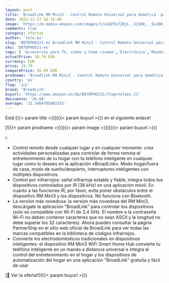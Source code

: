 ```yaml
---
layout: post
title: 'Broadlink RM Mini3 - Control Remoto Universal para domótica  por Infrarrojos  función Wi-Fi  Color Negro'
date: 2022-12-17 16:14:49
image: 'https://m.media-amazon.com/images/I/41GF9sT20jL._SL500_._SL400_.jpg'
comments: true
category: ofertas
author: 'tole.es'
slug: 'B07DPHG521-es Broadlink RM Mini3 - Control Remoto Universal para...'
sku: 'B07DPHG521-es'
tags: [ 'Accesorios para TV, vídeo y home cinema','Electrónica','Mandos a distancia','TV, vídeo y home cinema','broadlink','domótica','mini3','rm','🇪🇸', ]
actualPrice: 19.79 EUR
currency: EUR
price: 19.79
comparePrice: 26.99 EUR
prodname: 'Broadlink RM Mini3 - Control Remoto Universal para domótica  por Infrarrojos  función Wi-Fi  Color Negro'
country: 'es'
flag: '🇪🇸'
brand: 'BroadLink'
buyurl: 'https://www.amazon.es/dp/B07DPHG521/?tag=tolees-21'
descuento: '26.68'
average: '21.3464705882353'
---
```


Está [{{< param title >}}]({{< param buyurl >}}) en el siguiente enlace!

[![{{< param prodname >}}]({{< param image >}})]({{< param buyurl >}})

ℹ️:

- Control remoto desde cualquier lugar y en cualquier momento: crea actividades personalizadas para controlar de forma remota el entretenimiento de tu hogar con tu teléfono inteligente en cualquier lugar como lo desees en la aplicación «BroadLink». Modo hogar/fuera de casa, modo de sueño/despierto, interruptores inteligentes con múltiples dispositivos.
- Control por infrarrojos: señal infrarroja estable y fiable, integra todos tus dispositivos controlados por IR (38 kHz) en una aplicación móvil. En cuanto a las funciones IR, por favor, evita poner obstáculos entre el dispositivo RM Mini3 y los dispositivos. No funciona con Bluetooth.
- La versión más novedosa: la versión más novedosa del RM Mini3, descárgate la aplicación "BroadLink" para controlar tus dispositivos (solo es compatible con Wi-Fi de 2,4 GHz. El nombre o la contraseña Wi-Fi no deben contener caracteres que no sean ASCII y la longitud no debe superar los 32 caracteres). Ahora puedes consultar la página PartnerShip en el sitio web oficial de BroadLink para ver todas las marcas compatibles en la biblioteca de códigos infrarrojos.
- Convierte los electrodomésticos tradicionales en dispositivos inteligentes: el dispositivo RM Mini3 WiFi Smart Home Hub convierte tu teléfono inteligente en un mando a distancia universal e integra el control del entretenimiento en el hogar y los dispositivos de automatización del hogar en una aplicación "BroadLink" gratuita y fácil de usar

[🛒 Ver la oferta!!]({{< param buyurl >}})
